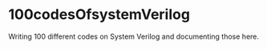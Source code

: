 # 100codesOfsystemVerilog
Writing 100 different codes on System Verilog and documenting those here.
